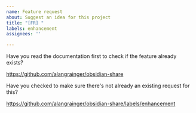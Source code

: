 ```yaml
---
name: Feature request
about: Suggest an idea for this project
title: "[FR] "
labels: enhancement
assignees: ''

---
```


Have you read the documentation first to check if the feature already exists?

https://github.com/alangrainger/obsidian-share

Have you checked to make sure there's not already an existing request for this?

https://github.com/alangrainger/obsidian-share/labels/enhancement
